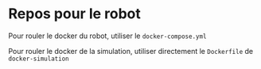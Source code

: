 # Repos pour le robot

Pour rouler le docker du robot, utiliser le `docker-compose.yml`

Pour rouler le docker de la simulation, utiliser directement le `Dockerfile` de `docker-simulation`